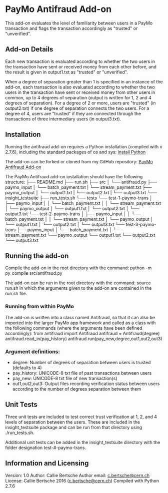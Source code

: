 # PayMo Antifraud Add-on
This add-on evaluates the level of familiarity between users in a PayMo transaction and flags the transaction accordingly as "trusted" or "unverified".

## Add-on Details
Each new transaction is evaluated according to whether the two users in the transaction have sent or received money from each other before, and the result is given in output1.txt as "trusted" or "unverified".

When a degree of separation greater than 1 is specified in an instance of the add-on, each transaction is also evaluated according to whether the two users in the transaction have sent or received money from other users in common, up to 4 degrees of separation (output is written for 1, 2 and 4 degrees of separation). For a degree of 2 or more, users are "trusted" (in output2.txt) if one degree of separation connects the two users. For a degree of 4, users are "trusted" if they are connected through the transactions of three intermediary users (in output3.txt).

## Installation
Running the antifraud add-on requires a Python installation (compiled with v 2.7.6), including the standard packages of os and sys:
[Install Python](http://docs.python-guide.org/en/latest/)

The add-on can be forked or cloned from my GitHub repository:
[PayMo Antifraud Add-on](https://github.com/callioca/PayMoAntifraud)

The PayMo Antifraud add-on installation should have the following structure:
├── README.md
├── run.sh
├── src
│     └── antifraud.py
├── paymo_input
│   └── batch_payment.txt
|   └── stream_payment.txt
├── paymo_output
│   └── output1.txt
|   └── output2.txt
|   └── output3.txt
└── insight_testsuite
       ├── run_tests.sh
       └── tests
            └── test-1-paymo-trans
            │   ├── paymo_input
            │   │   └── batch_payment.txt
            │   │   └── stream_payment.txt
            │   └── paymo_output
            │       └── output1.txt
            │       └── output2.txt
            │       └── output3.txt
            └── test-2-paymo-trans
            │   ├── paymo_input
            │   │   └── batch_payment.txt
            │   │   └── stream_payment.txt
            │   └── paymo_output
            │       └── output1.txt
            │       └── output2.txt
            │       └── output3.txt
            └── test-3-paymo-trans
                 ├── paymo_input
                 │   └── batch_payment.txt
                 │   └── stream_payment.txt
                 └── paymo_output
                     └── output1.txt
                     └── output2.txt
                     └── output3.txt

## Running the add-on
Compile the add-on in the root directory with the command:
python -m py_compile src/antifraud.py

The add-on can be run in the root directory with the command:
source run.sh
in which the arguments given to the add-on are contained in the run.sh file.

### Running from within PayMo
The add-on is written into a class named Antifraud, so that it can also be imported into the larger PayMo app framework and called as a class with the following commands (where the arguments have been defined accordingly):
from antifraud import Antifraud
antifraud = Antifraud(degree)
antifraud.read_in(pay_history)
antifraud.run(pay_new,degree,out1,out2,out3)

### Argument definitions:
* degree: Number of degrees of separation between users is trusted (defaults to 4)
* pay_history: UNICODE-8 txt file of past transactions between users
* pay_new: UNICODE-8 txt file of new transaction(s)
* out1,out2,out3: Output files recording verification status between users according to the number of degrees separation between them

## Unit Tests
Three unit tests are included to test correct trust verification at 1, 2, and 4 levels of separation between the users. These are included in the insight_testsuite package and can be run from that directory using ./run_tests.sh.

Additional unit tests can be added in the insight_testsuite directory with the folder designation test-#-paymo-trans.

## Information and Licensing
Version: 1.0
Author: Callie Bertsche
Author email: c.bertsche@cern.ch
License: Callie Bertsche 2016 (c.bertsche@cern.ch)
Compiled with Python 2.7.6

